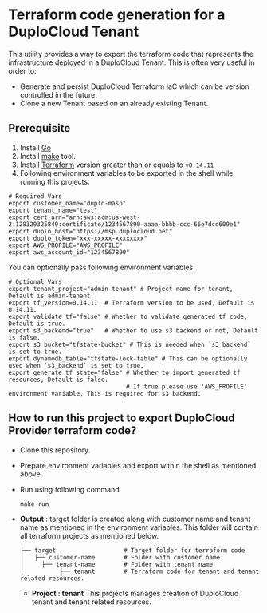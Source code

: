 # Terraform code generation for a DuploCloud Tenant

This utility provides a way to export the terraform code that represents the infrastructure deployed in a DuploCloud Tenant. This is often very useful in order to:
- Generate and persist DuploCloud Terraform IaC which can be version controlled in the future.
- Clone a new Tenant based on an already existing Tenant. 

## Prerequisite

1. Install [Go](https://go.dev/doc/install)
2. Install [make](https://www.gnu.org/software/make) tool.
3. Install [Terraform](https://learn.hashicorp.com/tutorials/terraform/install-cli) version greater than or equals to `v0.14.11`
4. Following environment variables to be exported in the shell while running this projects.

```shell
# Required Vars
export customer_name="duplo-masp"
export tenant_name="test"
export cert_arn="arn:aws:acm:us-west-2:128329325849:certificate/1234567890-aaaa-bbbb-ccc-66e7dcd609e1"
export duplo_host="https://msp.duplocloud.net"
export duplo_token="xxx-xxxxx-xxxxxxxx"
export AWS_PROFILE="AWS_PROFILE"
export aws_account_id="1234567890"
```
You can optionally pass following environment variables.

```shell
# Optional Vars
export tenant_project="admin-tenant" # Project name for tenant, Default is admin-tenant.
export tf_version=0.14.11  # Terraform version to be used, Default is 0.14.11.
export validate_tf="false" # Whether to validate generated tf code, Default is true.
export s3_backend="true"   # Whether to use s3 backend or not, Default is false.
export s3_bucket="tfstate-bucket" # This is needed when `s3_backend` is set to true.
export dynamodb_table="tfstate-lock-table" # This can be optionally used when `s3_backend` is set to true.
export generate_tf_state="false" # Whether to import generated tf resources, Default is false. 
                                 # If true please use 'AWS_PROFILE' environment variable, This is required for s3 backend.
```

## How to run this project to export DuploCloud Provider terraform code?

- Clone this repository.

- Prepare environment variables and export within the shell as mentioned above.

- Run using  following command

  ```shell
  make run
  ```

- **Output** : target folder is created along with customer name and tenant name as mentioned in the environment variables. This folder will contain all terraform projects as mentioned below.
  
    ```
    ├── target                   # Target folder for terraform code
    │   ├── customer-name        # Folder with customer name
    │     ├── tenant-name        # Folder with tenant name
    │          ├── tenant        # Terraform code for tenant and tenant related resources.
    ```

  - **Project : tenant** This projects manages creation of DuploCloud tenant and tenant related resources.
